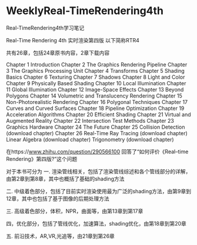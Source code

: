 # WeeklyReal-TimeRendering4th
Real-TimeRendering4th学习笔记

Real-Time Rendering 4th
实时渲染第四版 以下简称RTR4

共有26章，包括24章原书内容，2章下载内容

Chapter 1 Introduction
Chapter 2 The Graphics Rendering Pipeline
Chapter 3 The Graphics Processing Unit
Chapter 4 Transforms
Chapter 5 Shading Basics
Chapter 6 Texturing
Chapter 7 Shadows
Chapter 8 Light and Color
Chapter 9 Physically Based Shading
Chapter 10 Local Illumination
Chapter 11 Global Illumination
Chapter 12 Image-Space Effects
Chapter 13 Beyond Polygons
Chapter 14 Volumetric and Translucency Rendering
Chapter 15 Non-Photorealistic Rendering
Chapter 16 Polygonal Techniques
Chapter 17 Curves and Curved Surfaces
Chapter 18 Pipeline Optimization
Chapter 19 Acceleration Algorithms
Chapter 20 Efficient Shading
Chapter 21 Virtual and Augmented Reality
Chapter 22 Intersection Test Methods
Chapter 23 Graphics Hardware
Chapter 24 The Future
Chapter 25 Collision Detection (download chapter)
Chapter 26 Real-Time Ray Tracing (download chapter)
Linear Algebra (download chapter)
Trigonometry (download chapter)


在https://www.zhihu.com/question/290566100 回答了“如何评价《Real–time Rendering》第四版?”这个问题

对于本书可分为
一. 渲染管线相关，包括了渲染管线综述和各个管线部分的详解，由第2章到第8章，其中也概括了基础的shading方法

二. 中级着色部分，包括了目前实时渲染使用最为广泛的shading方法，由第9章到12章，其中也包括了基于图像的后期处理方法

三. 高级着色部分，体积，NPR，曲面等，由第13章到第17章

四，优化部分，包括了管线优化，加速算法，shading优化，由第18章到第20章

五. 前沿技术，AR,VR,光追等，由21章到第26章

